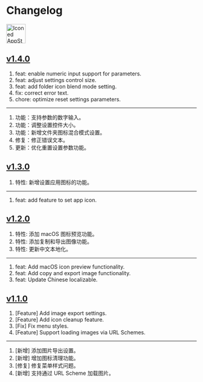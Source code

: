 Changelog
===

<a target="_blank" href="https://apps.apple.com/app/iconed/id6739444407" title="Iconed for macOS">
  <img alt="Iconed AppStore" src="https://jaywcjlove.github.io/sb/download/macos.svg" height="51">
</a>

## [v1.4.0](https://github.com/jaywcjlove/iconed/releases/tag/v1.4.0)

1. feat: enable numeric input support for parameters.
2. feat: adjust settings control size.
3. feat: add folder icon blend mode setting.
4. fix: correct error text.
5. chore: optimize reset settings parameters.

---

1. 功能：支持参数的数字输入。
2. 功能：调整设置控件大小。
3. 功能：新增文件夹图标混合模式设置。
4. 修复：修正错误文本。
5. 更新：优化重置设置参数功能。

## [v1.3.0](https://github.com/jaywcjlove/iconed/releases/tag/v1.3.0)

1. 特性: 新增设置应用图标的功能。

---

1. feat: add feature to set app icon.

## [v1.2.0](https://github.com/jaywcjlove/iconed/releases/tag/v1.2.0)

1. 特性: 添加 macOS 图标预览功能。
2. 特性: 添加复制和导出图像功能。
3. 特性: 更新中文本地化。

---

1. feat: Add macOS icon preview functionality.
2. feat: Add copy and export image functionality.
3. feat: Update Chinese localizable.

## [v1.1.0](https://github.com/jaywcjlove/iconed/releases/tag/v1.1.0)

1. [Feature] Add image export settings.
2. [Feature] Add icon cleanup feature.
3. [Fix] Fix menu styles.
4. [Feature] Support loading images via URL Schemes.

---

1. [新增] 添加图片导出设置。
2. [新增] 增加图标清理功能。
3. [修复] 修复菜单样式问题。
4. [新增] 支持通过 URL Scheme 加载图片。